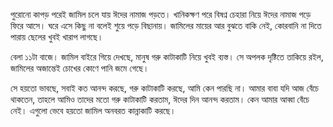 পুরোনো কাপড় পরেই জামিল চলে যায় ঈদের নামাজ পড়তে। খানিকক্ষণ পরে বিষণ্ন চেহারা নিয়ে ঈদের নামাজ পড়ে ফিরে আসে। ঘরে এসে কিছু না বলেই শুয়ে পড়ে বিছানায়। জামিলের মায়ের আর বুঝতে বাকি নেই, কোরবানি না দিতে পারায় ছেলের খুবই খারাপ লাগছে।

বেলা ১১টা বাজে। জামিল বাইরে গিয়ে দেখছে, মানুষ গরু কাটাকাটি নিয়ে খুবই ব্যস্ত। সে অপলক দৃষ্টিতে তাকিয়ে রইল, জামিলের অজান্তেই চোখের কোণে পানি জমে গেছে।

সে হয়তো ভাবছে, সবাই কত আনন্দ করছে, গরু কাটাকাটি করছে, আমি কেন পারছি না। আমার বাবা যদি আজ বেঁচে থাকতেন, তাহলে আমিও তাদের মতো গরু কাটাকাটি করতাম, ঈদের দিন আনন্দ করতাম। কেন আমার আব্বা বেঁচে নেই। এগুলো ভেবে হয়তো জামিল অনবরত কান্নাকাটি করছে।
